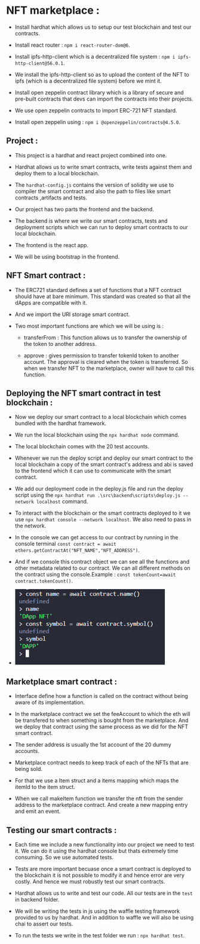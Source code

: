 # NFT marketplace :

* Install hardhat which allows us to setup our test blockchain and test our contracts.

* Install react router : `npm i react-router-dom@6`.

* Install ipfs-http-client which is a decentralized file system : `npm i ipfs-http-client@56.0.1`.

* We install the ipfs-http-client so as to upload the content of the NFT to ipfs (which is a decentralized file system) before we mint it.

* Install open zeppelin contract library which is a library of secure and pre-built contracts that devs can import the contracts into their projects.

* We use open zeppelin contracts to import ERC-721 NFT standard.

* Install open zeppelin using : `npm i @openzeppelin/contracts@4.5.0`.

## Project :

* This project is a hardhat and react project combined into one.

* Hardhat allows us to write smart contracts, write tests against them and deploy them to a local blockchain.

* The `hardhat-config.js` contains the version of solidity we use to compiler the smart contract and also the path to files like smart contracts ,artifacts and tests.

* Our project has two parts the frontend and the backend.

* The backend is where we write our smart contracts, tests and deployment scripts which we can run to deploy smart contracts to our local blockchain.

* The frontend is the react app.

* We will be using bootstrap in the frontend.

## NFT Smart contract :

* The ERC721 standard defines a set of functions that a NFT contract should have at bare minimum. This standard was created so that all the dApps are compatible with it.

* And we import the URI storage smart contract.

* Two most important functions are which we will be using is :
    * transferFrom : This function allows us to transfer the ownership of the token to another address.

    * approve : gives permission to transfer tokenId token to another account. The approval is cleared when the token is transferred. So when we transfer NFT to the marketplace, owner will have to call this function.

## Deploying the NFT smart contract in test blockchain :

* Now we deploy our smart contract to a local blockchain which comes bundled with the hardhat framework.

* We run the local blockchain using the `npx hardhat node` command. 

* The local blockchain comes with the 20 test accounts.

* Whenever we run the deploy script and deploy our smart contract to the local blockchain a copy of the smart contract's address and abi is saved to the frontend which it can use to communicate with the smart contract.

* We add our deployment code in the deploy.js file and run the deploy script using the `npx hardhat run .\src\backend\scripts\deploy.js --network localhost` command.

* To interact with the blockchain or the smart contracts deployed to it we use `npx hardhat console --network localhost`. We also need to pass in the network.

* In the console we can get access to our contract by running in the console terminal `const contract = await ethers.getContractAt("NFT_NAME","NFT_ADDRESS")`.

* And if we console this contract object we can see all the functions and other metadata related to our contract. We can all different methods on the contract using the console.Example : `const tokenCount=await contract.tokenCount()`.

* ![](2022-07-02-14-25-01.png)

## Marketplace smart contract :

* Interface define how a function is called on the contract without being aware of its implementation.

* In the marketplace contract we set the feeAccount to which the eth will be transfered to when something is bought from the marketplace. And we deploy that contract using the same process as we did for the NFT smart contract.

* The sender address is usually the 1st account of the 20 dummy accounts.

* Marketplace contract needs to keep track of each of the NFTs that are being sold.

* For that we use a Item struct and a items mapping which maps the itemId to the item struct.

* When we call makeItem function we transfer the nft from the sender address to the marketplace contract. And create a new mapping entry and emit an event.

## Testing our smart contracts :

* Each time we include a new functionality into our project we need to test it. We can do it using the hardhat console but thats extremely time consuming. So we use automated tests.

* Tests are more important becuase once a smart contract is deployed to the blockchain it is not possible to modify it and hence error are very costly. And hence we must robustly test our smart contracts.

* Hardhat allows us to write and test our code. All our tests are in the `test` in backend folder.

* We will be writing the tests in js using the waffle testing framework provided to us by hardhat. And in addition to waffle we will also be using chai to assert our tests.

* To run the tests we write in the test folder we run : `npx hardhat test`.